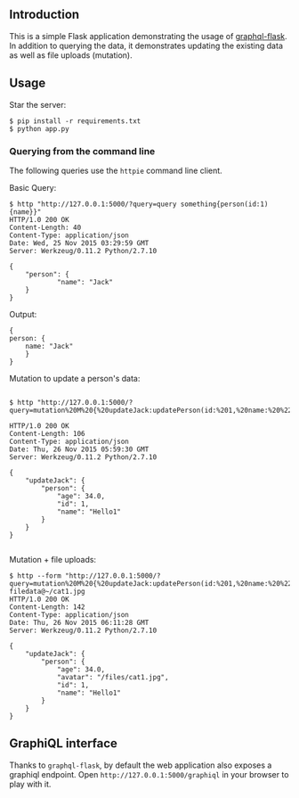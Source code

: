 ## Introduction

This is a simple Flask application demonstrating the usage of [graphql-flask](https://pypi.python.org/pypi/graphql-flask). In addition to querying the data, it demonstrates updating the existing data as well as file uploads (mutation).

## Usage

Star the server:

```
$ pip install -r requirements.txt
$ python app.py
```

### Querying from the command line

The following queries use the `httpie` command line client.

Basic Query:


```
$ http "http://127.0.0.1:5000/?query=query something{person(id:1){name}}"
HTTP/1.0 200 OK
Content-Length: 40
Content-Type: application/json
Date: Wed, 25 Nov 2015 03:29:59 GMT
Server: Werkzeug/0.11.2 Python/2.7.10

{
    "person": {
            "name": "Jack"
    }
}
```

Output:

```
{
person: {
    name: "Jack"
    }
}
```

Mutation to update a person's data:

```

$ http "http://127.0.0.1:5000/?query=mutation%20M%20{%20updateJack:updatePerson(id:%201,%20name:%20%22Hello1%22)%20{%20person%20{%20id%20name%20age%20}%20}%20}"

HTTP/1.0 200 OK
Content-Length: 106
Content-Type: application/json
Date: Thu, 26 Nov 2015 05:59:30 GMT
Server: Werkzeug/0.11.2 Python/2.7.10

{
    "updateJack": {
        "person": {
            "age": 34.0, 
            "id": 1, 
            "name": "Hello1"
        }
    }
}


```

Mutation + file uploads:

```
$ http --form "http://127.0.0.1:5000/?query=mutation%20M%20{%20updateJack:updatePerson(id:%201,%20name:%20%22Hello1%22)%20{%20person%20{%20id%20name%20age%20avatar}%20}%20}" filedata@~/cat1.jpg
HTTP/1.0 200 OK
Content-Length: 142
Content-Type: application/json
Date: Thu, 26 Nov 2015 06:11:28 GMT
Server: Werkzeug/0.11.2 Python/2.7.10

{
    "updateJack": {
        "person": {
            "age": 34.0, 
            "avatar": "/files/cat1.jpg", 
            "id": 1, 
            "name": "Hello1"
        }
    }
}
```

## GraphiQL interface

Thanks to `graphql-flask`, by default the web application also exposes a graphiql endpoint. Open `http://127.0.0.1:5000/graphiql` in your browser to play with it.


